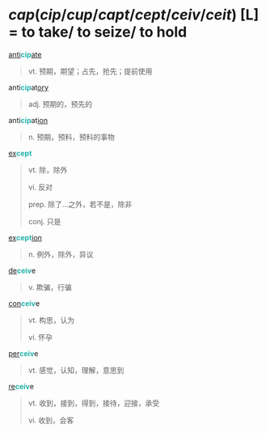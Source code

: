 # _cap_(_cip_/_cup_/_capt_/_cept_/_ceiv_/_ceit_) [L] = to take/ to seize/ to hold

[anti](anti-.1.md)<b style="color: #20B2AA;">cip</b>[ate](-ate.md)
> vt. 预期，期望；占先，抢先；提前使用

anti<b style="color: #20B2AA;">cip</b>at[ory](-ory.md)
> adj. 预期的，预先的

anti<b style="color: #20B2AA;">cip</b>at[ion](-ion.md)
> n. 预期，预料，预料的事物

[ex](ex-.md)<b style="color: #20B2AA;">cept</b>
> vt. 除，除外
>
> vi. 反对
>
> prep. 除了...之外，若不是，除非
>
> conj. 只是

[ex](ex-.md)<b style="color: #20B2AA;">cept</b>[ion](-ion.md)
> n. 例外，除外，异议

[de](de-.md)<b style="color: #20B2AA;">ceiv</b>e
> v. 欺骗，行骗

[con](com-.md)<b style="color: #20B2AA;">ceiv</b>e
> vt. 构思，认为
>
> vi. 怀孕

[per](per-.md)<b style="color: #20B2AA;">ceiv</b>e
> vt. 感觉，认知，理解，意思到

[re](re-.md)<b style="color: #20B2AA;">ceiv</b>e
> vt. 收到，接到，得到，接待，迎接，承受
>
> vi. 收到，会客